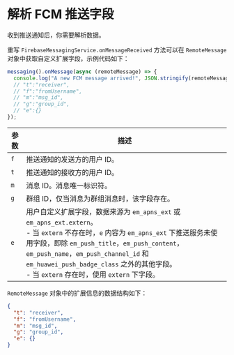 # 解析 FCM 推送字段

收到推送通知后，你需要解析数据。

重写 `FirebaseMessagingService.onMessageReceived` 方法可以在 `RemoteMessage` 对象中获取自定义扩展字段，示例代码如下：

```typescript
messaging().onMessage(async (remoteMessage) => {
  console.log("A new FCM message arrived!", JSON.stringify(remoteMessage));
  // "t":"receiver",
  // "f":"fromUsername",
  // "m":"msg_id",
  // "g":"group_id",
  // "e":{}
});
```

| 参数 | 描述     |
| ---- | --------------- |
| `f`  | 推送通知的发送方的用户 ID。    |
| `t`  | 推送通知的接收方的用户 ID。   |
| `m`  | 消息 ID。消息唯一标识符。   |
| `g`  | 群组 ID，仅当消息为群组消息时，该字段存在。   |
| `e`  | 用户自定义扩展字段，数据来源为 `em_apns_ext` 或 `em_apns_ext.extern`。<br/> - 当 `extern` 不存在时，`e` 内容为 `em_apns_ext` 下推送服务未使用字段，即除 `em_push_title`，`em_push_content`，`em_push_name`，`em_push_channel_id` 和 `em_huawei_push_badge_class` 之外的其他字段。<br/> - 当 `extern` 存在时，使用 `extern` 下字段。 |

`RemoteMessage` 对象中的扩展信息的数据结构如下：

```json
{
  "t": "receiver",
  "f": "fromUsername",
  "m": "msg_id",
  "g": "group_id",
  "e": {}
}
```